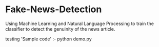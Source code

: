 # Fake-News-Detection
Using Machine Learning and Natural Language Processing to train the classifier to detect the genuinity of the news article.

testing 'Sample code' :-
python demo.py


